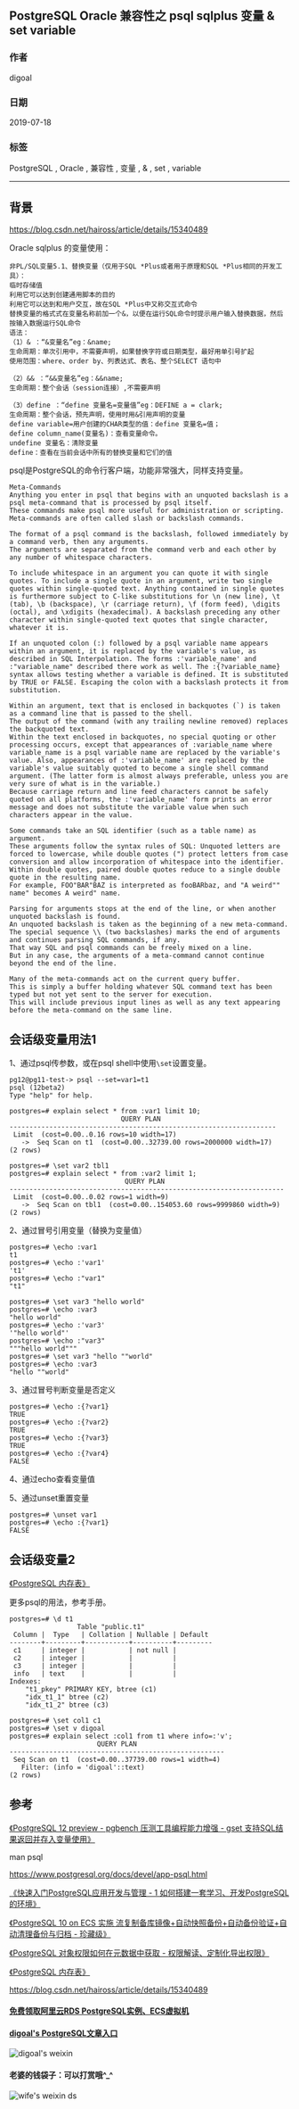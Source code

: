 ## PostgreSQL Oracle 兼容性之 psql sqlplus 变量 & set variable     
                                                                             
### 作者                                                                             
digoal                                                                             
                                                                             
### 日期                                                                             
2019-07-18                                                                          
                                                                             
### 标签                                                                             
PostgreSQL , Oracle , 兼容性 , 变量 , & , set , variable        
                                                                             
----                                                                             
                                                                             
## 背景     
https://blog.csdn.net/haiross/article/details/15340489  
  
Oracle sqlplus 的变量使用：  
  
```   
非PL/SQL变量5.1、替换变量（仅用于SQL *Plus或者用于原理和SQL *Plus相同的开发工具）：  
临时存储值  
利用它可以达到创建通用脚本的目的  
利用它可以达到和用户交互，故在SQL *Plus中又称交互式命令  
替换变量的格式式在变量名称前加一个&，以便在运行SQL命令时提示用户输入替换数据，然后按输入数据运行SQL命令  
语法：  
（1）& ：“&变量名”eg：&name;  
生命周期：单次引用中，不需要声明，如果替换字符或日期类型，最好用单引号扩起  
使用范围：where、order by、列表达式、表名、整个SELECT 语句中  
  
（2）&& ：“&&变量名”eg：&&name;  
生命周期：整个会话（session连接）,不需要声明  
  
（3）define ：“define 变量名=变量值”eg：DEFINE a = clark;  
生命周期：整个会话，预先声明，使用时用&引用声明的变量  
define variable=用户创建的CHAR类型的值：define 变量名=值；  
define column_name(变量名)：查看变量命令。  
undefine 变量名：清除变量  
define：查看在当前会话中所有的替换变量和它们的值  
```  
  
psql是PostgreSQL的命令行客户端，功能非常强大，同样支持变量。  
  
```  
Meta-Commands  
Anything you enter in psql that begins with an unquoted backslash is a psql meta-command that is processed by psql itself.   
These commands make psql more useful for administration or scripting. Meta-commands are often called slash or backslash commands.  
  
The format of a psql command is the backslash, followed immediately by a command verb, then any arguments.   
The arguments are separated from the command verb and each other by any number of whitespace characters.  
  
To include whitespace in an argument you can quote it with single quotes. To include a single quote in an argument, write two single quotes within single-quoted text. Anything contained in single quotes is furthermore subject to C-like substitutions for \n (new line), \t (tab), \b (backspace), \r (carriage return), \f (form feed), \digits (octal), and \xdigits (hexadecimal). A backslash preceding any other character within single-quoted text quotes that single character, whatever it is.  
  
If an unquoted colon (:) followed by a psql variable name appears within an argument, it is replaced by the variable's value, as described in SQL Interpolation. The forms :'variable_name' and :"variable_name" described there work as well. The :{?variable_name} syntax allows testing whether a variable is defined. It is substituted by TRUE or FALSE. Escaping the colon with a backslash protects it from substitution.  
  
Within an argument, text that is enclosed in backquotes (`) is taken as a command line that is passed to the shell.   
The output of the command (with any trailing newline removed) replaces the backquoted text.   
Within the text enclosed in backquotes, no special quoting or other processing occurs, except that appearances of :variable_name where variable_name is a psql variable name are replaced by the variable's value. Also, appearances of :'variable_name' are replaced by the variable's value suitably quoted to become a single shell command argument. (The latter form is almost always preferable, unless you are very sure of what is in the variable.)   
Because carriage return and line feed characters cannot be safely quoted on all platforms, the :'variable_name' form prints an error message and does not substitute the variable value when such characters appear in the value.  
  
Some commands take an SQL identifier (such as a table name) as argument.   
These arguments follow the syntax rules of SQL: Unquoted letters are forced to lowercase, while double quotes (") protect letters from case conversion and allow incorporation of whitespace into the identifier.   
Within double quotes, paired double quotes reduce to a single double quote in the resulting name.   
For example, FOO"BAR"BAZ is interpreted as fooBARbaz, and "A weird"" name" becomes A weird" name.  
  
Parsing for arguments stops at the end of the line, or when another unquoted backslash is found.   
An unquoted backslash is taken as the beginning of a new meta-command.   
The special sequence \\ (two backslashes) marks the end of arguments and continues parsing SQL commands, if any.   
That way SQL and psql commands can be freely mixed on a line.   
But in any case, the arguments of a meta-command cannot continue beyond the end of the line.  
  
Many of the meta-commands act on the current query buffer.   
This is simply a buffer holding whatever SQL command text has been typed but not yet sent to the server for execution.   
This will include previous input lines as well as any text appearing before the meta-command on the same line.  
```  
  
## 会话级变量用法1  
1、通过psql传参数，或在psql shell中使用```\set```设置变量。  
  
```  
pg12@pg11-test-> psql --set=var1=t1  
psql (12beta2)  
Type "help" for help.  
  
postgres=# explain select * from :var1 limit 10;  
                            QUERY PLAN                               
-------------------------------------------------------------------  
 Limit  (cost=0.00..0.16 rows=10 width=17)  
   ->  Seq Scan on t1  (cost=0.00..32739.00 rows=2000000 width=17)  
(2 rows)  
```  
  
```  
postgres=# \set var2 tbl1  
postgres=# explain select * from :var2 limit 1;  
                             QUERY PLAN                                
---------------------------------------------------------------------  
 Limit  (cost=0.00..0.02 rows=1 width=9)  
   ->  Seq Scan on tbl1  (cost=0.00..154053.60 rows=9999860 width=9)  
(2 rows)  
```  
  
2、通过冒号引用变量（替换为变量值）  
  
```  
postgres=# \echo :var1  
t1  
postgres=# \echo :'var1'  
't1'  
postgres=# \echo :"var1"  
"t1"  
```  
  
```  
postgres=# \set var3 "hello world"  
postgres=# \echo :var3  
"hello world"  
postgres=# \echo :'var3'  
'"hello world"'  
postgres=# \echo :"var3"  
"""hello world"""  
postgres=# \set var3 "hello ""world"  
postgres=# \echo :var3  
"hello ""world"  
```  
  
3、通过冒号判断变量是否定义  
  
```  
postgres=# \echo :{?var1}  
TRUE  
postgres=# \echo :{?var2}  
TRUE  
postgres=# \echo :{?var3}  
TRUE  
postgres=# \echo :{?var4}  
FALSE  
```  
  
4、通过echo查看变量值  
  
5、通过unset重置变量  
  
```  
postgres=# \unset var1  
postgres=# \echo :{?var1}  
FALSE  
```  
  
  
## 会话级变量2  
[《PostgreSQL 内存表》](../201608/20160818_01.md)    
  
  
更多psql的用法，参考手册。  
  
```  
postgres=# \d t1  
                 Table "public.t1"  
 Column |  Type   | Collation | Nullable | Default   
--------+---------+-----------+----------+---------  
 c1     | integer |           | not null |   
 c2     | integer |           |          |   
 c3     | integer |           |          |   
 info   | text    |           |          |   
Indexes:  
    "t1_pkey" PRIMARY KEY, btree (c1)  
    "idx_t1_1" btree (c2)  
    "idx_t1_2" btree (c3)  
  
postgres=# \set col1 c1  
postgres=# \set v digoal  
postgres=# explain select :col1 from t1 where info=:'v';  
                      QUERY PLAN                        
------------------------------------------------------  
 Seq Scan on t1  (cost=0.00..37739.00 rows=1 width=4)  
   Filter: (info = 'digoal'::text)  
(2 rows)  
```  
   
## 参考  
[《PostgreSQL 12 preview - pgbench 压测工具编程能力增强 - gset 支持SQL结果返回并存入变量使用》](../201903/20190331_05.md)    
  
man psql  
  
https://www.postgresql.org/docs/devel/app-psql.html  
    
[《快速入门PostgreSQL应用开发与管理 - 1 如何搭建一套学习、开发PostgreSQL的环境》](../201704/20170411_01.md)    
  
[《PostgreSQL 10 on ECS 实施 流复制备库镜像+自动快照备份+自动备份验证+自动清理备份与归档 - 珍藏级》](../201711/20171129_02.md)   
  
[《PostgreSQL 对象权限如何在元数据中获取 - 权限解读、定制化导出权限》](../201806/20180620_04.md)    
  
[《PostgreSQL 内存表》](../201608/20160818_01.md)    
  
https://blog.csdn.net/haiross/article/details/15340489  
  
  
  
  
  
  
  
  
  
  
#### [免费领取阿里云RDS PostgreSQL实例、ECS虚拟机](https://free.aliyun.com/ "57258f76c37864c6e6d23383d05714ea")
  
  
#### [digoal's PostgreSQL文章入口](https://github.com/digoal/blog/blob/master/README.md "22709685feb7cab07d30f30387f0a9ae")
  
  
![digoal's weixin](../pic/digoal_weixin.jpg "f7ad92eeba24523fd47a6e1a0e691b59")
  
  
#### 老婆的钱袋子：可以打赏哦^_^  
![wife's weixin ds](../pic/wife_weixin_ds.jpg "acd5cce1a143ef1d6931b1956457bc9f")
  

